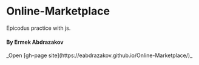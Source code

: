 # Online-Marketplace
Epicodus practice with js.
<h4>By Ermek Abdrazakov</h4>
_Open [gh-page site](https://eabdrazakov.github.io/Online-Marketplace/)_

